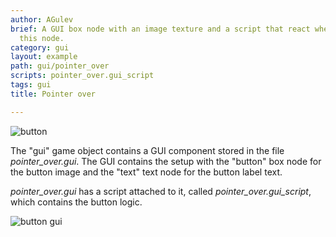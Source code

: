 ```yaml
---
author: AGulev
brief: A GUI box node with an image texture and a script that react when pointer over
  this node.
category: gui
layout: example
path: gui/pointer_over
scripts: pointer_over.gui_script
tags: gui
title: Pointer over

---
```



![button](button.jpg)

The "gui" game object contains a GUI component stored in the file *pointer_over.gui*. The GUI contains
the setup with the "button" box node for the button image and the "text" text node for the button label text.

*pointer_over.gui* has a script attached to it, called *pointer_over.gui_script*, which contains the button logic.

![button gui](button_gui.jpg)
